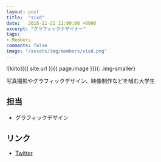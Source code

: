 ```yaml
---
layout: post
title:  "sixd"
date:   2018-11-21 11:00:00 +0900
excerpt: "グラフィックデザイナー"
tags:
- Members
comments: false
image: "/assets/img/members/sixd.png"
---
```


![kiito]({{ site.url }}{{ page.image }}){: .img-smaller}

写真撮影やグラフィックデザイン、映像制作などを嗜む大学生

## 担当

- グラフィックデザイン

## リンク

- [Twitter](https://twitter.com/_sixd)

